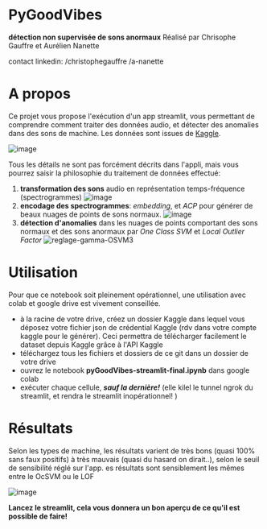 # PyGoodVibes
**détection non supervisée de sons anormaux**
Réalisé par Chrisophe Gauffre et Aurélien Nanette

contact linkedin: /christophegauffre  /a-nanette


# A propos
Ce projet vous propose l'exécution d'un app streamlit, vous permettant de comprendre comment traiter des données audio, et détecter des anomalies dans des sons de machine.
Les données sont issues de [Kaggle](https://www.kaggle.com/daisukelab/dc2020task2).

![image](https://user-images.githubusercontent.com/53881073/135213653-a90129a9-79cf-4717-8982-e143bfda212e.png)

Tous les détails ne sont pas forcément décrits dans l'appli, mais vous pourrez saisir la philosophie du traitement de données effectué:
1. **transformation des sons** audio en représentation temps-fréquence (spectrogrammes)
![image](https://user-images.githubusercontent.com/53881073/135142159-bee72160-e159-488a-aea6-484ce0f8ca0b.png)
1. **encodage des spectrogrammes**: _embedding_, et _ACP_ pour générer de beaux nuages de points de sons normaux.
![image](https://user-images.githubusercontent.com/53881073/135142090-7497b3ad-4b5a-423d-8cba-a5564c11a375.png)
1. **détection d'anomalies** dans les nuages de points comportant des sons normaux et des sons anormaux par _One Class SVM_ et _Local Outlier Factor_
![reglage-gamma-OSVM3](https://user-images.githubusercontent.com/53881073/135214068-33794be5-c10a-49c1-886b-df8a369df08f.png)

# Utilisation
Pour que ce notebook soit pleinement opérationnel, une utilisation avec colab et google drive est vivement conseillée.
- à la racine de votre drive, créez un dossier Kaggle dans lequel vous déposez votre fichier json de crédential Kaggle (rdv dans votre compte kaggle pour le générer). Ceci permettra de télécharger facilement le dataset depuis Kaggle grâce à l'API Kaggle
- téléchargez tous les fichiers et dossiers de ce git dans un dossier de votre drive
- ouvrez le notebook **pyGoodVibes-streamlit-final.ipynb** dans google colab
- exécuter chaque cellule, **_sauf  la dernière!_** (elle kilel le tunnel ngrok du streamlit, et rendra le streamlit inopérationnel! ) 

# Résultats
Selon les types de machine, les résultats varient de très bons (quasi 100% sans faux positifs) à très mauvais (quasi du hasard on dirait..), selon le seuil de sensibilité réglé sur l'app. es résultats sont sensiblement les mêmes entre le OcSVM ou le LOF

![image](https://user-images.githubusercontent.com/53881073/135142241-8f6305d4-080c-41ee-9784-19846fde7378.png)

**Lancez le streamlit, cela vous donnera un bon aperçu de ce qu'il est possible de faire!**
